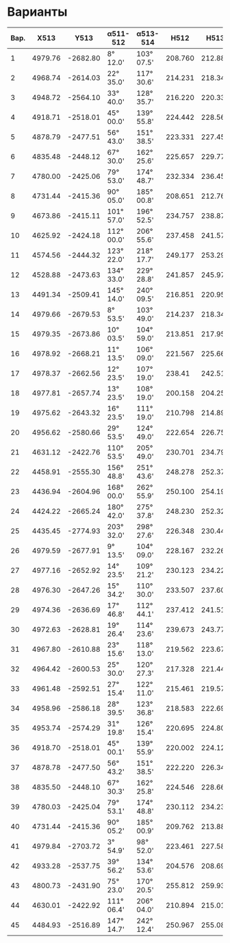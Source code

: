 # Варианты

Вар. | X513     | Y513     | α511-512    |α513-514   |H512    | H513   
-----|----------|----------|-------------|-----------|--------|--------
1    |4979.76   |-2682.80  | 8° 12.0'    |103° 07.5' |208.760 | 212.881
2    |4968.74   |-2614.03  | 22° 35.0'   |117° 30.6' |214.231 | 218.349
3    |4948.72   |-2564.10  | 33° 40.0'   |128° 35.7' |216.220 | 220.339
4    |4918.71   |-2518.01  | 45° 00.0'   |139° 55.8' |224.442 | 228.562
5    |4878.79   |-2477.51  | 56° 43.0'   |151° 38.5' |223.331 | 227.452
6    |4835.48   |-2448.12  | 67° 30.0'   |162° 25.6' |225.657 | 229.779
7    |4780.00   |-2425.06  | 79° 53.0'   |174° 48.7' |232.334 | 236.457
8    |4731.44   |-2415.36  | 90° 05.0'   |185° 00.8' |208.651 | 212.765
9    |4673.86   |-2415.11  | 101° 57.0'  |196° 52.5' |234.757 | 238.872
10   |4625.92   |-2424.18  | 112° 00.0'  |206° 55.6' |237.458 | 241.574
11   |4574.56   |-2444.32  | 123° 22.0'  |218° 17.7' |249.177 | 253.294
12   |4528.88   |-2473.63  | 134° 33.0'  |229° 28.8' |241.857 | 245.975
13   |4491.34   |-2509.41  | 145° 14.0'  |240° 09.5' |216.851 | 220.956
14   |4979.66   |-2679.53  | 8° 53.5'    |103° 49.0' |214.237 | 218.341
15   |4979.35   |-2673.86  | 10° 03.5'   |104° 59.0' |213.851 | 217.954
16   |4978.92   |-2668.21  | 11° 13.5'   |106° 09.0' |221.567 | 225.669
17   |4978.37   |-2662.56  | 12° 23.5'   |107° 19.0' |238.41  | 242.511
18   |4977.81   |-2657.74  | 13° 23.5'   |108° 19.0' |200.158 | 204.258
19   |4975.62   |-2643.32  | 16° 23.5'   |111° 19.0' |210.798 | 214.897
20   |4956.62   |-2580.66  | 29° 53.5'   |124° 49.0' |222.654 | 226.752
21   |4631.12   |-2422.76  | 110° 53.5'  |205° 49.0' |230.701 | 234.798
22   |4458.91   |-2555.30  | 156° 48.8'  |251° 43.6' |248.278 | 252.374
23   |4436.94   |-2604.96  | 168° 00.0'  |262° 55.9' |250.100 | 254.195
24   |4424.22   |-2665.24  | 180° 42.0'  |275° 37.8' |248.230 | 252.324
25   |4435.45   |-2774.93  | 203° 32.0'  |298° 27.6' |226.348 | 230.441
26   |4979.59   |-2677.91  | 9° 13.5'    |104° 09.0' |228.167 | 232.269
27   |4977.16   |-2652.92  | 14° 23.5'   |109° 21.2' |230.123 | 234.224
28   |4976.30   |-2647.26  | 15° 34.2'   |110° 30.0' |233.507 | 237.607
29   |4974.36   |-2636.69  | 17° 46.8'   |112° 44.1' |237.412 | 241.511
30   |4972.63   |-2628.81  | 19° 26.4'   |114° 23.6' |239.673 | 243.771
31   |4967.80   |-2610.88  | 23° 15.6'   |118° 13.0' |219.562 | 223.679
32   |4964.42   |-2600.53  | 25° 30.0'   |120° 27.3' |217.328 | 221.446
33   |4961.48   |-2592.51  | 27° 15.4'   |122° 11.0' |215.461 | 219.577
34   |4958.96   |-2586.18  | 28° 39.5'   |123° 36.8' |218.583 | 222.698
35   |4953.74   |-2574.29  | 31° 19.8'   |126° 15.4' |220.695 | 224.808
36   |4918.70   |-2518.01  | 45° 00.1'   |139° 55.9' |220.002 | 224.122
37   |4878.78   |-2477.50  | 56° 43.2'   |151° 38.5' |222.220 | 226.341
38   |4835.50   |-2448.10  | 67° 30.3'   |162° 25.8' |224.546 | 228.668
39   |4780.03   |-2425.04  | 79° 53.1'   |174° 48.8' |230.112 | 234.235
40   |4731.44   |-2415.36  | 90° 05.2'   |185° 00.9' |209.762 | 213.886
41   |4979.84   |-2703.72  | 3° 54.9'    |98° 52.0'  |223.461 | 227.583
42   |4933.28   |-2537.75  | 39° 56.2'   |134° 53.6' |204.576 | 208.698
43   |4800.73   |-2431.90  | 75° 23.0'   |170° 20.5' |255.812 | 259.935
44   |4630.01   |-2422.92  | 111° 06.4'  |206° 04.0' |210.894 | 215.016
45   |4484.93   |-2516.89  | 147° 14.7'  |242° 12.4' |250.967 | 255.089
